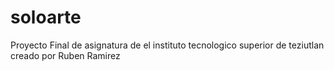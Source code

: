 # soloarte
Proyecto Final de asignatura de el instituto tecnologico superior de teziutlan creado por
Ruben Ramirez
